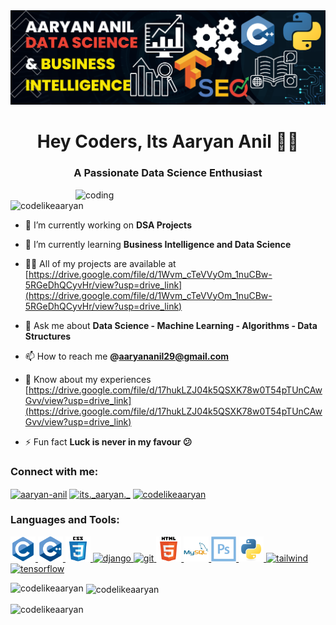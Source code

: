 <img src="https://github.com/CodeLikeAaryan/CodeLikeAaryan/blob/main/Blue%20Geometric%20Technology%20LinkedIn%20Banner%20(1).png">
<h1 align="center">Hey Coders, Its Aaryan Anil 🧑‍💻</h1>
<h3 align="center">A Passionate Data Science Enthusiast</h3>
<img align="right" alt="coding" width="400" src="https://camo.githubusercontent.com/cae12fddd9d6982901d82580bdf321d81fb299141098ca1c2d4891870827bf17/68747470733a2f2f6d69726f2e6d656469756d2e636f6d2f6d61782f313336302f302a37513379765349765f7430696f4a2d5a2e676966">

<p align="left"> <img src="https://komarev.com/ghpvc/?username=codelikeaaryan&label=Profile%20views&color=0e75b6&style=flat" alt="codelikeaaryan" /> </p>

- 🔭 I’m currently working on **DSA Projects**

- 🌱 I’m currently learning **Business Intelligence and Data Science**

- 👨‍💻 All of my projects are available at [https://drive.google.com/file/d/1Wvm_cTeVVyOm_1nuCBw-5RGeDhQCyvHr/view?usp=drive_link](https://drive.google.com/file/d/1Wvm_cTeVVyOm_1nuCBw-5RGeDhQCyvHr/view?usp=drive_link)

- 💬 Ask me about **Data Science - Machine Learning - Algorithms - Data Structures**

- 📫 How to reach me **@aaryananil29@gmail.com**

- 📄 Know about my experiences [https://drive.google.com/file/d/17hukLZJ04k5QSXK78w0T54pTUnCAwGvv/view?usp=drive_link](https://drive.google.com/file/d/17hukLZJ04k5QSXK78w0T54pTUnCAwGvv/view?usp=drive_link)

- ⚡ Fun fact **Luck is never in my favour 😕**

<h3 align="left">Connect with me:</h3>
<p align="left">
<a href="https://linkedin.com/in/aaryan-anil" target="blank"><img align="center" src="https://raw.githubusercontent.com/rahuldkjain/github-profile-readme-generator/master/src/images/icons/Social/linked-in-alt.svg" alt="aaryan-anil" height="30" width="40" /></a>
<a href="https://instagram.com/its._aaryan._" target="blank"><img align="center" src="https://raw.githubusercontent.com/rahuldkjain/github-profile-readme-generator/master/src/images/icons/Social/instagram.svg" alt="its._aaryan._" height="30" width="40" /></a>
<a href="https://www.leetcode.com/codelikeaaryan" target="blank"><img align="center" src="https://raw.githubusercontent.com/rahuldkjain/github-profile-readme-generator/master/src/images/icons/Social/leet-code.svg" alt="codelikeaaryan" height="30" width="40" /></a>
</p>

<h3 align="left">Languages and Tools:</h3>
<p align="left"> <a href="https://www.cprogramming.com/" target="_blank" rel="noreferrer"> <img src="https://raw.githubusercontent.com/devicons/devicon/master/icons/c/c-original.svg" alt="c" width="40" height="40"/> </a> <a href="https://www.w3schools.com/cpp/" target="_blank" rel="noreferrer"> <img src="https://raw.githubusercontent.com/devicons/devicon/master/icons/cplusplus/cplusplus-original.svg" alt="cplusplus" width="40" height="40"/> </a> <a href="https://www.w3schools.com/css/" target="_blank" rel="noreferrer"> <img src="https://raw.githubusercontent.com/devicons/devicon/master/icons/css3/css3-original-wordmark.svg" alt="css3" width="40" height="40"/> </a> <a href="https://www.djangoproject.com/" target="_blank" rel="noreferrer"> <img src="https://cdn.worldvectorlogo.com/logos/django.svg" alt="django" width="40" height="40"/> </a> <a href="https://git-scm.com/" target="_blank" rel="noreferrer"> <img src="https://www.vectorlogo.zone/logos/git-scm/git-scm-icon.svg" alt="git" width="40" height="40"/> </a> <a href="https://www.w3.org/html/" target="_blank" rel="noreferrer"> <img src="https://raw.githubusercontent.com/devicons/devicon/master/icons/html5/html5-original-wordmark.svg" alt="html5" width="40" height="40"/> </a> <a href="https://www.mysql.com/" target="_blank" rel="noreferrer"> <img src="https://raw.githubusercontent.com/devicons/devicon/master/icons/mysql/mysql-original-wordmark.svg" alt="mysql" width="40" height="40"/> </a> <a href="https://www.photoshop.com/en" target="_blank" rel="noreferrer"> <img src="https://raw.githubusercontent.com/devicons/devicon/master/icons/photoshop/photoshop-line.svg" alt="photoshop" width="40" height="40"/> </a> <a href="https://www.python.org" target="_blank" rel="noreferrer"> <img src="https://raw.githubusercontent.com/devicons/devicon/master/icons/python/python-original.svg" alt="python" width="40" height="40"/> </a> <a href="https://tailwindcss.com/" target="_blank" rel="noreferrer"> <img src="https://www.vectorlogo.zone/logos/tailwindcss/tailwindcss-icon.svg" alt="tailwind" width="40" height="40"/> </a> <a href="https://www.tensorflow.org" target="_blank" rel="noreferrer"> <img src="https://www.vectorlogo.zone/logos/tensorflow/tensorflow-icon.svg" alt="tensorflow" width="40" height="40"/> </a> </p>

<p><img align="left" src="https://github-readme-stats.vercel.app/api/top-langs?username=codelikeaaryan&show_icons=true&locale=en&layout=compact" alt="codelikeaaryan" /></p>

<p>&nbsp;<img align="center" src="https://github-readme-stats.vercel.app/api?username=codelikeaaryan&show_icons=true&locale=en" alt="codelikeaaryan" /></p>

<p><img align="center" src="https://github-readme-streak-stats.herokuapp.com/?user=codelikeaaryan&" alt="codelikeaaryan" /></p>
